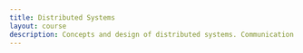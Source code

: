 ```yaml
---
title: Distributed Systems
layout: course
description: Concepts and design of distributed systems. Communication architecture and models for interprocess communication. Process migration, naming, distributed file systems, fault tolerance, and concurrency control.
---
```


